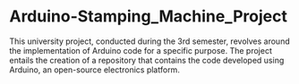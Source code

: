 # Arduino-Stamping_Machine_Project
 This university project, conducted during the 3rd semester, revolves around the implementation of Arduino code for a specific purpose. The project entails the creation of a repository that contains the code developed using Arduino, an open-source electronics platform.
